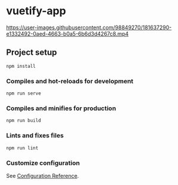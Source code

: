 # vuetify-app


https://user-images.githubusercontent.com/98849270/181637290-e1332492-0aed-4663-b0a5-6b6d3d4267c8.mp4


## Project setup
```
npm install
```

### Compiles and hot-reloads for development
```
npm run serve
```

### Compiles and minifies for production
```
npm run build
```

### Lints and fixes files
```
npm run lint
```

### Customize configuration
See [Configuration Reference](https://cli.vuejs.org/config/).

